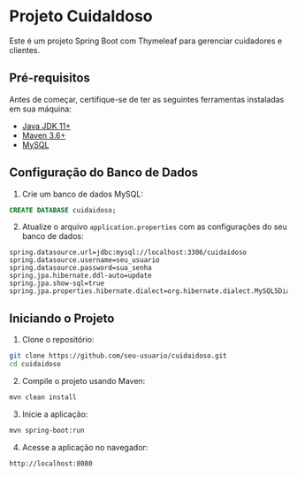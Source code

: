 # Projeto CuidaIdoso

Este é um projeto Spring Boot com Thymeleaf para gerenciar cuidadores e clientes.

## Pré-requisitos

Antes de começar, certifique-se de ter as seguintes ferramentas instaladas em sua máquina:

- [Java JDK 11+](https://www.oracle.com/java/technologies/javase-jdk11-downloads.html)
- [Maven 3.6+](https://maven.apache.org/download.cgi)
- [MySQL](https://www.mysql.com/downloads/)

## Configuração do Banco de Dados

1. Crie um banco de dados MySQL:

```sql
CREATE DATABASE cuidaidoso;
```

2. Atualize o arquivo `application.properties` com as configurações do seu banco de dados:

```properties
spring.datasource.url=jdbc:mysql://localhost:3306/cuidaidoso
spring.datasource.username=seu_usuario
spring.datasource.password=sua_senha
spring.jpa.hibernate.ddl-auto=update
spring.jpa.show-sql=true
spring.jpa.properties.hibernate.dialect=org.hibernate.dialect.MySQL5Dialect
```

## Iniciando o Projeto

1. Clone o repositório:

```bash
git clone https://github.com/seu-usuario/cuidaidoso.git
cd cuidaidoso
```

2. Compile o projeto usando Maven:

```bash
mvn clean install
```

3. Inicie a aplicação:

```bash
mvn spring-boot:run
```

4. Acesse a aplicação no navegador:

```
http://localhost:8080
```